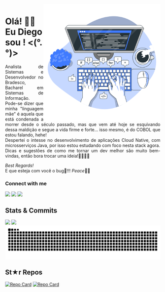 <img align="right" alt="Developer vector created by storyset - www.freepik.com" height="380" src="https://github.com/DiegoOmegablackMoraes/DiegoOmegablackMoraes/blob/main/Code%20typing-bro.png">
<h1> Olá! 👋🏾  Eu Diego sou ! <(°.°)> </h1>

<p align="justify">
  Analista de Sistemas e Desenvolvedor no Bradesco, Bacharel em Sistemas de Informação. <br>
  Pode-se dizer que minha "linguagem mãe" é aquela que está condenada a morrer desde o século passado, mas que vem até hoje se esquivando dessa maldição e segue a vida firme e forte... isso mesmo, é do COBOL que estou falando, hehe! <br>
  Despertei o intesse no desenvolvimento de aplicações Cloud Native, com microsserviços Java, por isso estou estudando com foco nesta stack agora. <br>
  Dicas e sugestões de como me tornar um dev melhor são muito bem-vindas, então bora trocar uma ideia!🤜🏾🤛🏾 <br>
  
  <em>Best Regards!</em> <br>
  E que esteja com você o bug🐞!!! <em>Peace</em>✌🏾
</p>

### Connect with me
<a href="" target="_blank"><img src="https://img.shields.io/badge/-Instagram-%23E4405F?style=for-the-badge&logo=instagram&logoColor=white" target="_blank"></a>
<a href = "mailto:diego7cardoso@gmail.com"><img src="https://img.shields.io/badge/-Gmail-%23333?style=for-the-badge&logo=gmail&logoColor=white" target="_blank"></a>
<a href="https://www.linkedin.com/in/diego-cardoso-moraes-0b04234b/" target="_blank"><img src="https://img.shields.io/badge/-LinkedIn-%230077B5?style=for-the-badge&logo=linkedin&logoColor=white" target="_blank"></a> 

## Stats & Commits
<a style="text-decoration: none; display: inline-block; width:100%" href="https://github.com/DiegoOmegablackMoraes">
<img style="height:180px;" src="https://github-readme-stats.vercel.app/api?username=DiegoOmegablackMoraes&show_icons=true&theme=algolia&count_private=true"/>
<img style="height:180px;" src="https://github-readme-stats.vercel.app/api/top-langs/?username=DiegoOmegablackMoraes&layout=compact&langs_count=7&theme=algolia"/></a>

<picture>
  <source media="(prefers-color-scheme: dark)" srcset="https://raw.githubusercontent.com/DiegoOmegablackMoraes/DiegoOmegablackMoraes/output/github-contribution-grid-snake-dark.svg">
  <source media="(prefers-color-scheme: light)" srcset="https://raw.githubusercontent.com/DiegoOmegablackMoraes/DiegoOmegablackMoraes/output/github-contribution-grid-snake-dark.svg">
  <img align="center" alt="github contribution grid snake animation" src="https://raw.githubusercontent.com/DiegoOmegablackMoraes/DiegoOmegablackMoraes/output/github-contribution-grid-snake.svg">
</picture>

## St★r Repos 
[![Repo Card](https://github-readme-stats.vercel.app/api/pin/?username=DiegoOmegablackMoraes&repo=commarea-generator&theme=algolia)](https://github.com/DiegoOmegablackMoraes/commarea-generator)
[![Repo Card](https://github-readme-stats.vercel.app/api/pin/?username=DiegoOmegablackMoraes&repo=HoraDeCodar-ReactForDummies&theme=algolia)](https://github.com/DiegoOmegablackMoraes/HoraDeCodar-ReactForDummies)
<!---
DiegoOmegablackMoraes/DiegoOmegablackMoraes is a ✨ special ✨ repository because its `README.md` (this file) appears on your GitHub profile.
You can click the Preview link to take a look at your changes.
--->
